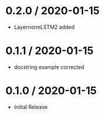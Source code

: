 # 0.2.0 / 2020-01-15

  * LayernormLSTM2 added

# 0.1.1 / 2020-01-15

  * docstring example corrected

# 0.1.0 / 2020-01-15

  * Initial Release
